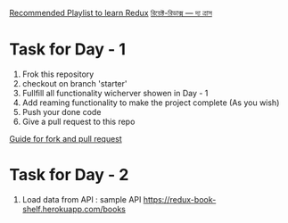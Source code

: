 [Recommended Playlist to learn Redux](https://www.youtube.com/watch?v=9boMnm5X9ak&list=PLC3y8-rFHvwheJHvseC3I0HuYI2f46oAK)
[রিয়েক্ট-রিডাক্স — দ্য ত্রাস](https://www.youtube.com/watch?v=9boMnm5X9ak&list=PLC3y8-rFHvwheJHvseC3I0HuYI2f46oAK)




# Task for Day - 1 

1. Frok this repository
2. checkout on branch 'starter'
3. Fullfill all functionality wicherver showen in Day - 1
4. Add reaming functionality to make the project complete (As you wish)
5. Push your done code 
6. Give a pull request to this repo

[Guide for fork and pull request](https://docs.github.com/en/github/collaborating-with-issues-and-pull-requests/proposing-changes-to-your-work-with-pull-requests/creating-a-pull-request-from-a-fork)

# Task for Day - 2

1. Load data from API :  sample API https://redux-book-shelf.herokuapp.com/books



